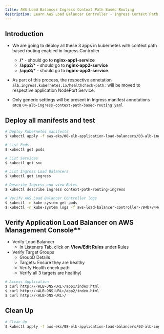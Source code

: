 ```yaml
---
title: AWS Load Balancer Ingress Context Path Based Routing
description: Learn AWS Load Balancer Controller - Ingress Context Path Based Routing
---
```


## Introduction
- We are going to deploy all these 3 apps in kubernetes with context path based routing enabled in Ingress Controller
    - **/*** - should go to **nginx-app1-service**
    - **/app2/*** - should go to **nginx-app2-service**
    - **/app3/*** - should go to **nginx-app3-service**
    
- As part of this process, the respective annotation `alb.ingress.kubernetes.io/healthcheck-path:` will be moved to respective application NodePort Service.
- Only generic settings will be present in Ingress manifest annotations area `04-alb-ingress-context-path-based-routing.yaml`

## Deploy all manifests and test
```bash
# Deploy Kubernetes manifests
$ kubectl apply -f aws-eks/08-elb-application-load-balancers/03-alb-ingress-context-path-based-routing/kube-manifests/.

# List Pods
$ kubectl get pods

# List Services
$ kubectl get svc

# List Ingress Load Balancers
$ kubectl get ingress

# Describe Ingress and view Rules
$ kubectl describe ingress context-path-routing-ingress

# Verify AWS Load Balancer Controller logs
$ kubectl -n kube-system get pods 
$ kubectl -n kube-system logs -f aws-load-balancer-controller-794b7844dd-8hk7n 
```

## Verify Application Load Balancer on AWS Management Console**
- Verify Load Balancer
    - In Listeners Tab, click on **View/Edit Rules** under Rules
- Verify Target Groups
    - GroupD Details
    - Targets: Ensure they are healthy
    - Verify Health check path
    - Verify all 3 targets are healthy)
```bash
# Access Application
$ curl http://<ALB-DNS-URL>/app1/index.html
$ curl http://<ALB-DNS-URL>/app2/index.html
$ curl http://<ALB-DNS-URL>/
```

## Clean Up
```bash
# Clean Up
$ kubectl apply -f aws-eks/08-elb-application-load-balancers/03-alb-ingress-context-path-based-routing/kube-manifests/.
```
